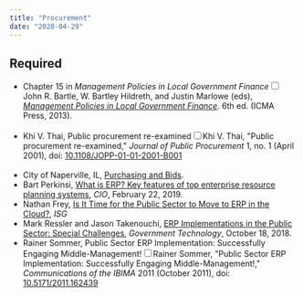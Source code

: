 ```yaml
---
title: "Procurement"
date: "2020-04-29"
---
```


## Required
<ul>
<li><i class="fas fa-book"></i> Chapter 15 in <em>Management Policies in Local Government Finance</em><span class="citation"><span><label for="sn-1" class="margin-toggle sidenote-number"></label><input type="checkbox" id="sn-1" class="margin-toggle"/><span class="sidenote">John R. Bartle, W. Bartley Hildreth, and Justin Marlowe (eds), <a href="https://icma.org/publications/management-policies-local-government-finance-6th-edition"><em>Management Policies in Local Government Finance</em></a>. 6th ed. (ICMA Press, 2013).<br />
<br />
</span></span></span></li>

<li><i class="far fa-file-pdf"></i> Khi V. Thai, Public procurement re-examined<span class="citation"><span><label for="sn-1" class="margin-toggle sidenote-number"></label><input type="checkbox" id="sn-1" class="margin-toggle"/><span class="sidenote">Khi V. Thai, "Public procurement re-examined," <em>Journal of Public Procurement</em> 1, no. 1 (April 2001),  doi: <a href="https://dx.doi.org/10.1108/JOPP-01-01-2001-B001">10.1108/JOPP-01-01-2001-B001</a><br />
<br />
</span></span></span></li>

<li><i class="fas fa-external-link-alt"></i> City of Naperville, IL, <a href="https://www.naperville.il.us/government/city-finances/purchasing-and-bids/">Purchasing and Bids</a>.</li>

<li><i class="fas fa-external-link-alt"></i> Bart Perkinsi, <a href="https://www.cio.com/article/2439502/what-is-erp-key-features-of-top-enterprise-resource-planning-systems.html">What is ERP? Key features of top enterprise resource planning systems</a>, <em>CIO</em>, February 22, 2019.</li>

<li><i class="fas fa-external-link-alt"></i> Nathan Frey, <a href="https://isg-one.com/articles/is-it-time-for-the-public-sector-to-move-to-erp-in-the-cloud">Is It Time for the Public Sector to Move to ERP in the Cloud?</a>, <em>ISG</em></li>

<li><i class="fas fa-external-link-alt"></i> Mark Ressler and Jason Takenouchi, <a href="https://www.govtech.com/computing/ERP-Implementations-in-the-Public-Sector-Special-Challenges-Contributed.html">ERP Implementations in the Public Sector: Special Challenges</a>, <em>Government Technology</em>, October 18, 2018.</li>

<li><i class="fas fa-external-link-alt"></i> Rainer Sommer, Public Sector ERP Implementation: Successfully Engaging Middle-Management!<span class="citation"><span><label for="sn-1" class="margin-toggle sidenote-number"></label><input type="checkbox" id="sn-1" class="margin-toggle"/><span class="sidenote">Rainer Sommer, "Public Sector ERP Implementation: Successfully Engaging Middle-Management!," <em>Communications of the IBIMA </em> 2011 (October 2011),  doi: <a href="https://dx.doi.org/10.5171/2011.162439">10.5171/2011.162439</a><br />
<br />
</span></span></span></li>

</ul>
